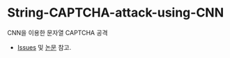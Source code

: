 # String-CAPTCHA-attack-using-CNN
CNN을 이용한 문자열 CAPTCHA 공격
 - [Issues](https://github.com/pod3275/String-CAPTCHA-Attack-using-CNN/issues) 및 [논문](https://github.com/pod3275/String-CAPTCHA-Attack-using-CNN/blob/master/CNN을%20이용한%20문자열%20CAPTCHA%20공격.pdf) 참고.
